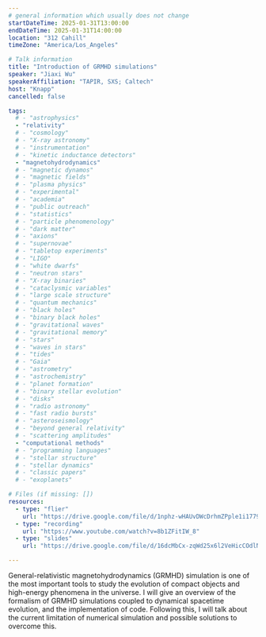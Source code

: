 ```yaml
---
# general information which usually does not change
startDateTime: 2025-01-31T13:00:00
endDateTime: 2025-01-31T14:00:00
location: "312 Cahill"
timeZone: "America/Los_Angeles"

# Talk information
title: "Introduction of GRMHD simulations"
speaker: "Jiaxi Wu"
speakerAffiliation: "TAPIR, SXS; Caltech"
host: "Knapp"
cancelled: false

tags:
  # - "astrophysics"
  - "relativity"
  # - "cosmology"
  # - "X-ray astronomy"
  # - "instrumentation"
  # - "kinetic inductance detectors"
  - "magnetohydrodynamics"
  # - "magnetic dynamos"
  # - "magnetic fields"
  # - "plasma physics"
  # - "experimental"
  # - "academia"
  # - "public outreach"
  # - "statistics"
  # - "particle phenomenology"
  # - "dark matter"
  # - "axions"
  # - "supernovae"
  # - "tabletop experiments"
  # - "LIGO"
  # - "white dwarfs"
  # - "neutron stars"
  # - "X-ray binaries"
  # - "cataclysmic variables"
  # - "large scale structure"
  # - "quantum mechanics"
  # - "black holes"
  # - "binary black holes"
  # - "gravitational waves"
  # - "gravitational memory"
  # - "stars"
  # - "waves in stars"
  # - "tides"
  # - "Gaia"
  # - "astrometry"
  # - "astrochemistry"
  # - "planet formation"
  # - "binary stellar evolution"
  # - "disks"
  # - "radio astronomy"
  # - "fast radio bursts"
  # - "asteroseismology"
  # - "beyond general relativity"
  # - "scattering amplitudes"
  - "computational methods"
  # - "programming languages"
  # - "stellar structure"
  # - "stellar dynamics"
  # - "classic papers"
  # - "exoplanets"

# Files (if missing: [])
resources:
  - type: "flier"
    url: "https://drive.google.com/file/d/1nphz-wHAUvDWcDrhmZPple1i1779lU7n/view?usp=drive_link"
  - type: "recording"
    url: "https://www.youtube.com/watch?v=8b1ZFitIW_8"
  - type: "slides"
    url: "https://drive.google.com/file/d/16dcMbCx-zqWd25x6l2VeHicCOdlN0lMQ/view?usp=drive_link"

---
```


General-relativistic magnetohydrodynamics (GRMHD) simulation is one of the most important tools to study the evolution of compact objects and high-energy phenomena in the universe.
I will give an overview of the formalism of GRMHD simulations coupled to dynamical spacetime evolution, and the implementation of code.
Following this, I will talk about the current limitation of numerical simulation and possible solutions to overcome this.
